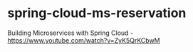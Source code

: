 # spring-cloud-ms-reservation
Building Microservices with Spring Cloud - https://www.youtube.com/watch?v=ZyK5QrKCbwM
